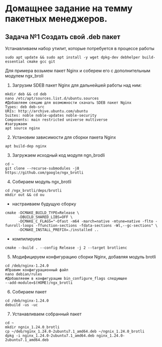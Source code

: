 # Домащнее задание на темму пакетных менеджеров.
## Задача №1 Создать свой .deb пакет
 Устанавливаем набор утилит, которые потребуется в процессе работы
```
sudo apt update && sudo apt install -y wget dpkg-dev debhelper build-essential cmake gcc git
```
Для примера возьмем пакет Nginx и соберем его с дополнительным модулем ngx_broli     
1.  Загрузим SDEB пакет Nginx для дальнейшей работы над ним:
```
mkdir deb && cd deb
nano /etc/apt/sources.list.d/ubuntu.sources
#Добавляем секцию для возможности скачать SDEB пакет Nginx
Types: deb deb-src
URIs: http://archive.ubuntu.com/ubuntu
Suites: noble noble-updates noble-security
Components: main restricted universe multiverse
#загружаем
apt source nginx
```
2. Установим зависимости для сборки пакета Nginx
```
apt build-dep nginx
```
3. Загружаем исходный  код модуля ngn_brodli
```
cd ~
git clone --recurse-submodules -j8 https://github.com/google/ngx_brotli
```
4. Собираем модуль ngx_brotli
```
cd /ngx_brotli/deps/brotli
mkdir out && cd ou
```
- настраиваем будущую сборку
```
cmake -DCMAKE_BUILD_TYPE=Release \
      -DBUILD_SHARED_LIBS=OFF \
      -DCMAKE_C_FLAGS="-Ofast -m64 -march=native -mtune=native -flto -funroll-loops -ffunction-sections -fdata-sections -Wl,--gc-sections" \
      -DCMAKE_INSTALL_PREFIX=./installed ..
```
- компилируем
```
cmake --build . --config Release -j 2 --target brotlienc
```
5. Модифицируем конфигурацию сборки Nginx, добавляя модуль brotli
```
cd /deb/nginx-1.24.0
#Правим конфигурационный файл
nano debian/rules
#Добавляеем в конфигурацию bin_configure_flags следующее
--add-module=$(HOME)/ngx_brotli
```
6. Собираем пакет
```
cd /deb/nginx-1.24.0
debuild -us -uc
```
7. Устанавливаем собранный пакет
```
cd ~
mkdir ngnix_1.24.0_brotli
cp ~/deb/nginx_1.24.0-2ubuntu7.1_amd64.deb ~/ngnix_1.24.0_brotli
dpkg -i nginx_1.24.0-2ubuntu7.1_amd64.deb nginx_1.24.0-2ubuntu7.1_amd64.deb
```
